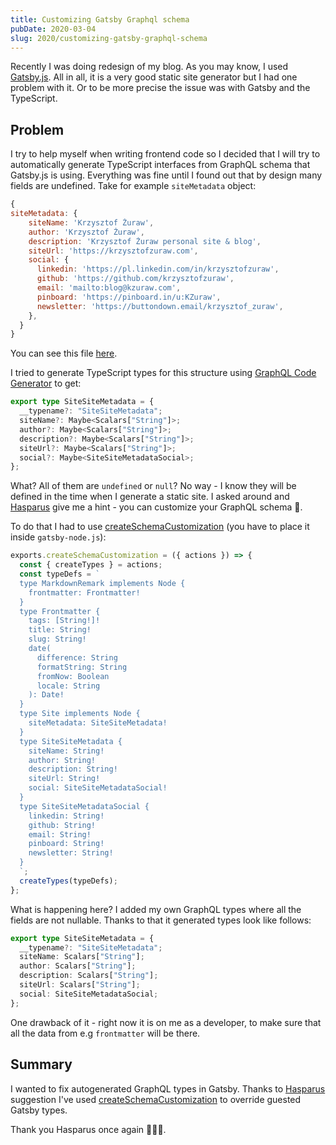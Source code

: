 ```yaml
---
title: Customizing Gatsby Graphql schema
pubDate: 2020-03-04
slug: 2020/customizing-gatsby-graphql-schema
---
```


Recently I was doing redesign of my blog. As you may know, I used
[Gatsby.js](https://www.gatsbyjs.org/). All in all, it is a very good static site
generator but I had one problem with it. Or to be more precise the issue was
with Gatsby and the TypeScript.

## Problem

I try to help myself when writing frontend code so I decided that I will try to
automatically generate TypeScript interfaces from GraphQL schema that Gatsby.js
is using. Everything was fine until I found out that by design many fields are
undefined. Take for example `siteMetadata` object:

```js
{
siteMetadata: {
    siteName: 'Krzysztof Żuraw',
    author: 'Krzysztof Żuraw',
    description: 'Krzysztof Żuraw personal site & blog',
    siteUrl: 'https://krzysztofzuraw.com',
    social: {
      linkedin: 'https://pl.linkedin.com/in/krzysztofzuraw',
      github: 'https://github.com/krzysztofzuraw',
      email: 'mailto:blog@kzuraw.com',
      pinboard: 'https://pinboard.in/u:KZuraw',
      newsletter: 'https://buttondown.email/krzysztof_zuraw',
    },
  }
}
```

You can see this file [here](https://github.com/krzysztofzuraw/blog/blob/master/gatsby-config.js).

I tried to generate TypeScript types for this structure using [GraphQL Code Generator](https://graphql-code-generator.com/) to get:

```ts
export type SiteSiteMetadata = {
  __typename?: "SiteSiteMetadata";
  siteName?: Maybe<Scalars["String"]>;
  author?: Maybe<Scalars["String"]>;
  description?: Maybe<Scalars["String"]>;
  siteUrl?: Maybe<Scalars["String"]>;
  social?: Maybe<SiteSiteMetadataSocial>;
};
```

What? All of them are `undefined` or `null`? No way - I know they will be defined in the time
when I generate a static site. I asked around and [Hasparus](https://haspar.us/) give me a hint - you
can customize your GraphQL schema 🎉.

To do that I had to use [createSchemaCustomization](https://www.gatsbyjs.org/docs/schema-customization/)
(you have to place it inside `gatsby-node.js`):

```js
exports.createSchemaCustomization = ({ actions }) => {
  const { createTypes } = actions;
  const typeDefs = `
  type MarkdownRemark implements Node {
    frontmatter: Frontmatter!
  }
  type Frontmatter {
    tags: [String!]!
    title: String!
    slug: String!
    date(
      difference: String
      formatString: String
      fromNow: Boolean
      locale: String
    ): Date!
  }
  type Site implements Node {
    siteMetadata: SiteSiteMetadata!
  }
  type SiteSiteMetadata {
    siteName: String!
    author: String!
    description: String!
    siteUrl: String!
    social: SiteSiteMetadataSocial!
  }
  type SiteSiteMetadataSocial {
    linkedin: String!
    github: String!
    email: String!
    pinboard: String!
    newsletter: String!
  }
  `;
  createTypes(typeDefs);
};
```

What is happening here? I added my own GraphQL types where all the fields are not nullable.
Thanks to that it generated types look like follows:

```ts
export type SiteSiteMetadata = {
  __typename?: "SiteSiteMetadata";
  siteName: Scalars["String"];
  author: Scalars["String"];
  description: Scalars["String"];
  siteUrl: Scalars["String"];
  social: SiteSiteMetadataSocial;
};
```

One drawback of it - right now it is on me as a developer, to make sure that all the
data from e.g `frontmatter` will be there.

## Summary

I wanted to fix autogenerated GraphQL types in Gatsby. Thanks to [Hasparus](link) suggestion I've
used [createSchemaCustomization](https://www.gatsbyjs.org/docs/schema-customization/) to override
guested Gatsby types.

Thank you Hasparus once again 🙇🏻‍♂️.
